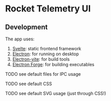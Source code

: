 # Rocket Telemetry UI

## Development

The app uses:

1. [Svelte](https://svelte.dev/): static frontend framework
2. [Electron](https://www.electronjs.org/): for running on desktop
3. [Electron-vite](https://electron-vite.org/): for build tools
4. [Electron Forge](https://www.electronforge.io/): for building executables

TODO see default files for IPC usage

TODO see default CSS

TODO see default SVG usage (just through CSS!)
